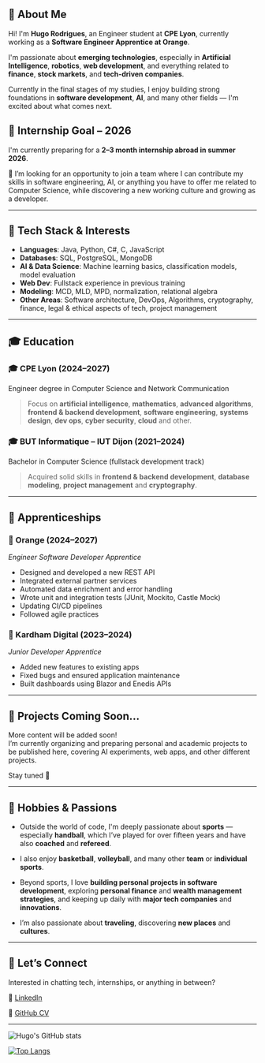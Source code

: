 ## 👋 About Me

Hi! I'm **Hugo Rodrigues**, an Engineer student at **CPE Lyon**, currently working as a **Software Engineer Apprentice at Orange**. 

I'm passionate about **emerging technologies**, especially in **Artificial Intelligence**, **robotics**, **web development**, and everything related to **finance**, **stock markets**, and **tech-driven companies**.

Currently in the final stages of my studies, I enjoy building strong foundations in **software development**, **AI**, and many other fields — I'm excited about what comes next.

## 🎯 Internship Goal – 2026

I'm currently preparing for a **2–3 month internship abroad in summer 2026**.

💼 I’m looking for an opportunity to join a team where I can contribute my skills in software engineering, AI, or anything you have to offer me related to Computer Science, while discovering a new working culture and growing as a developer.

---

## 🧠 Tech Stack & Interests

- **Languages**: Java, Python, C#, C, JavaScript
- **Databases**: SQL, PostgreSQL, MongoDB  
- **AI & Data Science**: Machine learning basics, classification models, model evaluation  
- **Web Dev**: Fullstack experience in previous training
- **Modeling**: MCD, MLD, MPD, normalization, relational algebra  
- **Other Areas**: Software architecture, DevOps, Algorithms, cryptography, finance, legal & ethical aspects of tech, project management

---

## 🎓 Education

### 🎓 CPE Lyon (2024–2027)  
Engineer degree in Computer Science and Network Communication  
> Focus on **artificial intelligence**, **mathematics**, **advanced algorithms**, **frontend & backend development**, **software engineering**, **systems design**,  **dev ops**, **cyber security**, **cloud** and other.

### 🎓 BUT Informatique – IUT Dijon (2021–2024)  
Bachelor in Computer Science (fullstack development track)  
> Acquired solid skills in **frontend & backend development**, **database modeling**, **project management** and **cryptography**.

---

## 💼 Apprenticeships

### 🏢 Orange (2024–2027)  
*Engineer Software Developer Apprentice*  
- Designed and developed a new REST API
- Integrated external partner services
- Automated data enrichment and error handling
- Wrote unit and integration tests (JUnit, Mockito, Castle Mock)
- Updating CI/CD pipelines
- Followed agile practices

### 🏢 Kardham Digital (2023–2024)  
*Junior Developer Apprentice*  
- Added new features to existing apps
- Fixed bugs and ensured application maintenance
- Built dashboards using Blazor and Enedis APIs

---

## 🚧 Projects Coming Soon...

More content will be added soon!  
I’m currently organizing and preparing personal and academic projects to be published here, covering AI experiments, web apps, and other different projects.

Stay tuned 👀

---

## 🏐 Hobbies & Passions

- Outside the world of code, I'm deeply passionate about **sports** — especially **handball**, which I’ve played for over fifteen years and have also **coached** and **refereed**.  
- I also enjoy **basketball**, **volleyball**, and many other **team** or **individual sports**.  

- Beyond sports, I love **building personal projects in software development**, exploring **personal finance** and **wealth management strategies**, and keeping up daily with **major tech companies** and **innovations**.  

- I’m also passionate about **traveling**, discovering **new places** and **cultures**.
---

## 🤝 Let’s Connect

Interested in chatting tech, internships, or anything in between?

🔗 [LinkedIn](https://www.linkedin.com/in/hugo-rdg/)

🔗 [GitHub CV](https://gist.github.com/Hugo-Rodrigues-Dev/75c83f063e42bc4bcf2bea51aff95ebf)

---

![Hugo's GitHub stats](https://github-readme-stats.vercel.app/api?username=Hugo-Rodrigues-Dev&show_icons=true&theme=dark&hide_border=true)

[![Top Langs](https://github-readme-stats.vercel.app/api/top-langs/?username=Hugo-Rodrigues-Dev&layout=compact&theme=dark&hide_border=true)](https://github.com/anuraghazra/github-readme-stats)

